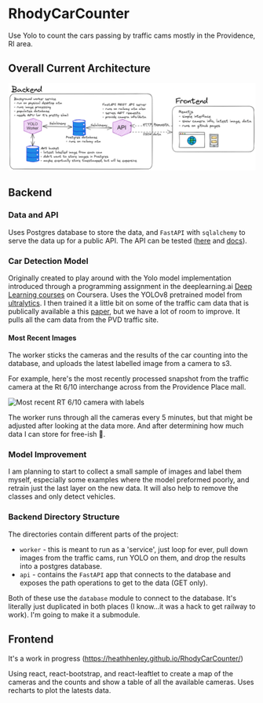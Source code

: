 # RhodyCarCounter
Use Yolo to count the cars passing by traffic cams mostly in the Providence, RI area. 

## Overall Current Architecture
![Current Architecture](/docs/img/traffic_app_setup.png "Current Architecture")

## Backend
### Data and API
Uses Postgres database to store the data, and `FastAPI` with `sqlalchemy` to serve the data up for a public API. The API can be tested ([here](https://rhodycarcounter-production.up.railway.app/api/cameras) and [docs](https://rhodycarcounter-production.up.railway.app/docs/)).

### Car Detection Model
Originally created to play around with the Yolo model implementation introduced
through a programming assignment in the deeplearning.ai [Deep Learning courses](https://www.deeplearning.ai/courses/deep-learning-specialization/) on Coursera. Uses the YOLOv8 pretrained model from [ultralytics](https://docs.ultralytics.com/). I then trained it a little bit on some of the traffic cam data that is publically available a this [paper](https://proceedings.neurips.cc/paper/2019/file/ee389847678a3a9d1ce9e4ca69200d06-Paper.pdf), but we have a lot of room to improve. It pulls all the
cam data from the PVD traffic site.

#### Most Recent Images
The worker sticks the cameras and the results of the car counting into the
database, and uploads the latest labelled image from a camera to s3.

For example, here's the most recently processed snapshot from the traffic camera at the Rt 6/10 interchange across from the Providence Place mall.

![Most recent RT 6/10 camera with labels](https://rhodycarcounter.s3.amazonaws.com/6_10+interchange.jpg?)

The worker runs through all the cameras every 5 minutes, but that might be adjusted after looking at the data more. And after determining how much data I can store for free-ish 🤣.

### Model Improvement
I am planning to start to collect a small sample of images and label them
myself, especially some examples where the model preformed poorly, and retrain
just the last layer on the new data. It will also help to remove the classes
and only detect vehicles.

### Backend Directory Structure
The directories contain different parts of the project:
- `worker` - this is meant to run as a 'service', just loop for ever,
pull down images from the traffic cams, run YOLO on them, and drop the results into a postgres database.
- `api` - contains the `FastAPI` app that connects to the database and exposes the path operations to get to the data (GET only).

Both of these use the `database` module to connect to the database. It's
literally just duplicated in both places (I know...it was a hack to get railway to work).
I'm going to make it a submodule.

## Frontend
It's a work in progress (https://heathhenley.github.io/RhodyCarCounter/)

Using react, react-bootstrap, and react-leaftlet to create a map of the cameras
and the counts and show a table of all the available cameras. Uses recharts to
plot the latests data.